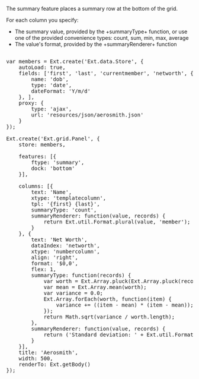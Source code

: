 The summary feature places a summary row at the bottom of the grid. 

For each column you specify: 

* The summary value, provided by the +summaryType+ function, or use one of the provided convenience types: count, sum, min, max, average
* The value's format, provided by the +summaryRenderer+ function

<pre class="runnable run">

var members = Ext.create('Ext.data.Store', {
    autoLoad: true,
    fields: ['first', 'last', 'currentmember', 'networth', {
        name: 'dob',
        type: 'date',
        dateFormat: 'Y/m/d'
    }, ],
    proxy: {
        type: 'ajax',
        url: 'resources/json/aerosmith.json'
    }
});

Ext.create('Ext.grid.Panel', {
    store: members,

    features: [{
        ftype: 'summary',
        dock: 'bottom'
    }],

    columns: [{
        text: 'Name',
        xtype: 'templatecolumn',
        tpl: '{first} {last}',
        summaryType: 'count',
        summaryRenderer: function(value, records) {
            return Ext.util.Format.plural(value, 'member');
        }
    }, {
        text: 'Net Worth',
        dataIndex: 'networth',
        xtype: 'numbercolumn',
        align: 'right',
        format: '$0,0',
        flex: 1,
        summaryType: function(records) {
            var worth = Ext.Array.pluck(Ext.Array.pluck(records, 'data'), 'networth');
            var mean = Ext.Array.mean(worth);
            var variance = 0.0;
            Ext.Array.forEach(worth, function(item) {
                variance += ((item - mean) * (item - mean));
            });
            return Math.sqrt(variance / worth.length);
        },
        summaryRenderer: function(value, records) {
            return ('Standard deviation: ' + Ext.util.Format.number(value, '0,0'));
        }
    }],
    title: 'Aerosmith',
    width: 500,
    renderTo: Ext.getBody()
});

</pre>